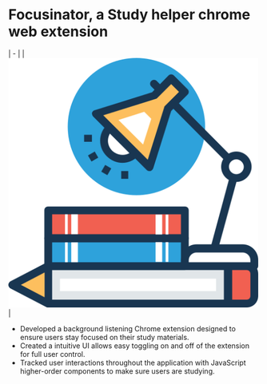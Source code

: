 # Focusinator, a Study helper chrome web extension
| - |
|<img src="imgs/Focusinator icon.png" width="500" />|

- Developed a background listening Chrome extension designed to ensure users stay focused on their study materials.
- Created a intuitive UI allows easy toggling on and off of the extension for full user control.
- Tracked user interactions throughout the application with JavaScript higher-order components to make sure users are studying.
